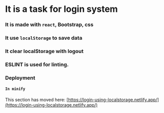 # It is a task for login system

### It is made with `react`, Bootstrap, css

### It use `localStorage` to save data

### It clear localStorage with logout

### ESLINT is used for linting.

### Deployment

#### `In minify`

This section has moved here: [https://login-using-localstorage.netlify.app/](https://login-using-localstorage.netlify.app/)
